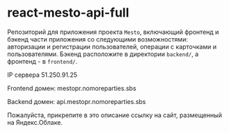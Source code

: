 # react-mesto-api-full
Репозиторий для приложения проекта `Mesto`, включающий фронтенд и бэкенд части приложения со следующими возможностями: авторизации и регистрации пользователей, операции с карточками и пользователями. Бэкенд расположите в директории `backend/`, а фронтенд - в `frontend/`. 

IP сервера 51.250.91.25


Frontend домен: mestopr.nomoreparties.sbs

Backend домен: api.mestopr.nomoreparties.sbs

Пожалуйста, прикрепите в это описание ссылку на сайт, размещенный на Яндекс.Облаке.
